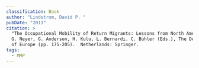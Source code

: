 ```yaml
---
classification: Book
author: "Lindstrom, David P. "
pubDate: "2013"
citation: >
  "The Occupational Mobility of Return Migrants: Lessons from North America." In
  G. Neyer, G. Anderson, H. Kulu, L. Bernardi. C. Bühler (Eds.), The Demography
  of Europe (pp. 175-205).  Netherlands: Springer.
tags:
  - MMP
---
```

